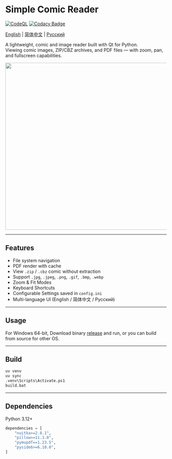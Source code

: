 # Simple Comic Reader

[![CodeQL](https://github.com/puff-dayo/simple-comic-reader/actions/workflows/github-code-scanning/codeql/badge.svg?branch=main)](https://github.com/puff-dayo/simple-comic-reader/actions/workflows/github-code-scanning/codeql) [![Codacy Badge](https://app.codacy.com/project/badge/Grade/fbbf81f5e5434399bec0bc275ea988c9)](https://app.codacy.com/gh/puff-dayo/simple-comic-reader/dashboard?utm_source=gh&utm_medium=referral&utm_content=&utm_campaign=Badge_grade)

[English](README.md) | [简体中文](README.zh_CN.md) | [Русский](README.ru_RU.md)

A lightweight, comic and image reader built with Qt for Python.  
Viewing comic images, ZIP/CBZ archives, and PDF files — with zoom, pan, and fullscreen capabilities.

<img width="520" height="auto" alt="" src="https://github.com/user-attachments/assets/b9b9bff6-1fcb-49e1-ae4c-f76cea602029" />

---

## Features

- File system navigation
- PDF render with cache
- View `.zip` / `.cbz` comic without extraction
- Support `.jpg`, `.jpeg`, `.png`, `.gif`, `.bmp`, `.webp`
- Zoom & Fit Modes
- Keyboard Shortcuts
- Configurable Settings saved in `config.ini`
- Multi-language UI (English / 简体中文 / Русский)

---

##  Usage

For Windows 64-bit, Download binary [release](https://github.com/puff-dayo/simple-comic-reader/releases) and run, or you can build from source for other OS.

---

## Build

```bash
uv venv
uv sync
.venv\Scripts\Activate.ps1
build.bat
```

---

## Dependencies

Python 3.12+


```python
dependencies = [
    "nuitka>=2.8.1",
    "pillow>=11.3.0",
    "pymupdf==1.23.5",
    "pyside6>=6.10.0",
]
```
